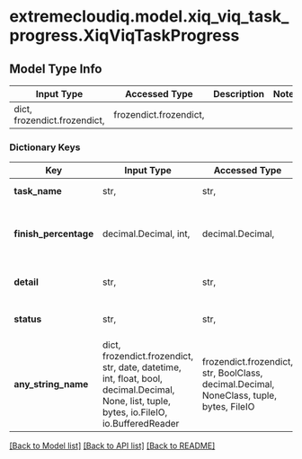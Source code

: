 # extremecloudiq.model.xiq_viq_task_progress.XiqViqTaskProgress

## Model Type Info
Input Type | Accessed Type | Description | Notes
------------ | ------------- | ------------- | -------------
dict, frozendict.frozendict,  | frozendict.frozendict,  |  | 

### Dictionary Keys
Key | Input Type | Accessed Type | Description | Notes
------------ | ------------- | ------------- | ------------- | -------------
**task_name** | str,  | str,  | Current task name | [optional] 
**finish_percentage** | decimal.Decimal, int,  | decimal.Decimal,  | Current task finish percentage | [optional] value must be a 64 bit integer
**detail** | str,  | str,  | Detail of current task | [optional] 
**status** | str,  | str,  | Status of current task | [optional] 
**any_string_name** | dict, frozendict.frozendict, str, date, datetime, int, float, bool, decimal.Decimal, None, list, tuple, bytes, io.FileIO, io.BufferedReader | frozendict.frozendict, str, BoolClass, decimal.Decimal, NoneClass, tuple, bytes, FileIO | any string name can be used but the value must be the correct type | [optional]

[[Back to Model list]](../../README.md#documentation-for-models) [[Back to API list]](../../README.md#documentation-for-api-endpoints) [[Back to README]](../../README.md)

